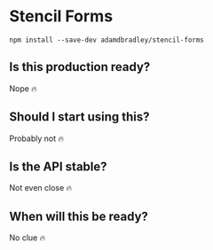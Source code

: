 # Stencil Forms

    npm install --save-dev adamdbradley/stencil-forms

## Is this production ready?

Nope 🔥

## Should I start using this?

Probably not 🔥

## Is the API stable?

Not even close 🔥

## When will this be ready?

No clue 🔥
